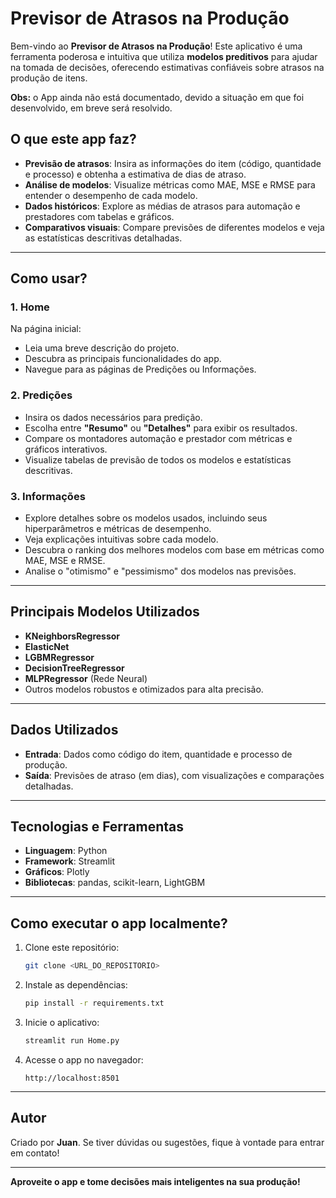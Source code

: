 # Previsor de Atrasos na Produção

Bem-vindo ao **Previsor de Atrasos na Produção**! Este aplicativo é uma ferramenta poderosa e intuitiva que utiliza **modelos preditivos** para ajudar na tomada de decisões, oferecendo estimativas confiáveis sobre atrasos na produção de itens.

**Obs:** o App ainda não está documentado, devido a situação em que foi desenvolvido, em breve será resolvido.

## O que este app faz?

- **Previsão de atrasos**: Insira as informações do item (código, quantidade e processo) e obtenha a estimativa de dias de atraso.
- **Análise de modelos**: Visualize métricas como MAE, MSE e RMSE para entender o desempenho de cada modelo.
- **Dados históricos**: Explore as médias de atrasos para automação e prestadores com tabelas e gráficos.
- **Comparativos visuais**: Compare previsões de diferentes modelos e veja as estatísticas descritivas detalhadas.

---

## Como usar?

### 1. **Home**
Na página inicial:
- Leia uma breve descrição do projeto.
- Descubra as principais funcionalidades do app.
- Navegue para as páginas de Predições ou Informações.

### 2. **Predições**
- Insira os dados necessários para predição.
- Escolha entre **"Resumo"** ou **"Detalhes"** para exibir os resultados.
- Compare os montadores automação e prestador com métricas e gráficos interativos.
- Visualize tabelas de previsão de todos os modelos e estatísticas descritivas.

### 3. **Informações**
- Explore detalhes sobre os modelos usados, incluindo seus hiperparâmetros e métricas de desempenho.
- Veja explicações intuitivas sobre cada modelo.
- Descubra o ranking dos melhores modelos com base em métricas como MAE, MSE e RMSE.
- Analise o "otimismo" e "pessimismo" dos modelos nas previsões.

---

## Principais Modelos Utilizados
- **KNeighborsRegressor**
- **ElasticNet**
- **LGBMRegressor**
- **DecisionTreeRegressor**
- **MLPRegressor** (Rede Neural)
- Outros modelos robustos e otimizados para alta precisão.

---

## Dados Utilizados
- **Entrada**: Dados como código do item, quantidade e processo de produção.
- **Saída**: Previsões de atraso (em dias), com visualizações e comparações detalhadas.

---

## Tecnologias e Ferramentas
- **Linguagem**: Python
- **Framework**: Streamlit
- **Gráficos**: Plotly
- **Bibliotecas**: pandas, scikit-learn, LightGBM

---

## Como executar o app localmente?
1. Clone este repositório:
   ```bash
   git clone <URL_DO_REPOSITORIO>
   ```
2. Instale as dependências:
   ```bash
   pip install -r requirements.txt
   ```
3. Inicie o aplicativo:
   ```bash
   streamlit run Home.py
   ```
4. Acesse o app no navegador:
   ```
   http://localhost:8501
   ```

---

## Autor
Criado por **Juan**. Se tiver dúvidas ou sugestões, fique à vontade para entrar em contato!

---

**Aproveite o app e tome decisões mais inteligentes na sua produção!**

